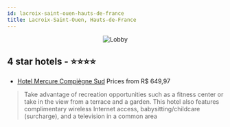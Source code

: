 ```yaml
---
id: lacroix-saint-ouen-hauts-de-france
title: Lacroix-Saint-Ouen, Hauts-de-France
---
```


<center><img src="https://i.travelapi.com/hotels/1000000/20000/17600/17520/d8ab01c7_z.jpg" alt="Lobby" /></center>


##  4 star hotels - ⭐️⭐️⭐️⭐️

-    [Hotel Mercure Compiègne Sud](https://us.hurb.com/hotels/lacroix-saint-ouen/hotel-mercure-compiegne-sud-JNP-JP416788?cmp=18055) Prices from R$ 649,97
   > Take advantage of recreation opportunities such as a fitness center or take in the view from a terrace and a garden. This hotel also features complimentary wireless Internet access, babysitting/childcare (surcharge), and a television in a common area
